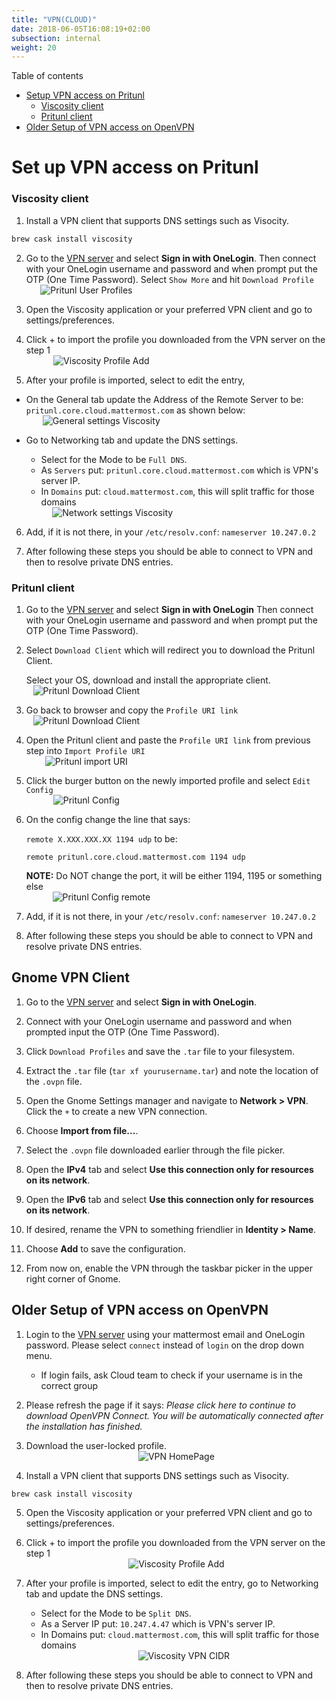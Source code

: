 ```yaml
---
title: "VPN(CLOUD)"
date: 2018-06-05T16:08:19+02:00
subsection: internal
weight: 20
---
```


Table of contents
- [Setup VPN access on Pritunl](#setup-vpn-access-on-pritunl)
  - [Viscosity client](#viscosity-client)
  - [Pritunl client](#pritunl-client)
- [Older Setup of VPN access on OpenVPN](#older-setup-of-vpn-access-on-openvpn)

# Set up VPN access on Pritunl

### Viscosity client   
1. Install a VPN client that supports DNS settings such as Visocity.

```bash
brew cask install viscosity
```

2. Go to the [VPN server](https://pritunl.core.cloud.mattermost.com) and select **Sign in with OneLogin**. 
Then connect with your OneLogin username and password and when prompt put the OTP (One Time Password).
Select `Show More` and hit `Download Profile` 
<span style="display:block;text-align:center;width:40%">![Pritunl User Profiles](/img/vpn_cloud_4.png)</span>


3. Open the Viscosity application or your preferred VPN client and go to settings/preferences.
   
4. Click + to import the profile you downloaded from the VPN server on the step 1
    <span style="display:block;text-align:center;width:50%">![Viscosity Profile Add](/img/vpn_cloud_2.png)</span>

5. After your profile is imported, select to edit the entry, 

- On the General tab update the Address of the Remote Server to be: `pritunl.core.cloud.mattermost.com` as shown below:
   <span style="display:block;text-align:center;width:50%">![General settings Viscosity](/img/vpn_cloud_5.jpg)</span>

- Go to Networking tab and update the DNS settings. 
   * Select for the Mode to be `Full DNS`.  
   * As `Servers` put: `pritunl.core.cloud.mattermost.com` which is VPN's server IP.
   * In `Domains` put: `cloud.mattermost.com`, this will split traffic for those domains
    <span style="display:block;text-align:center;width:50%">![Network settings Viscosity](/img/vpn_cloud_6.jpg)</span>
    
6. Add, if it is not there, in your `/etc/resolv.conf`:
    `nameserver 10.247.0.2`

7. After following these steps you should be able to connect to VPN and then to resolve private DNS entries.


### Pritunl client   
1. Go to the [VPN server](https://pritunl.core.cloud.mattermost.com) and select **Sign in with OneLogin** 
Then connect with your OneLogin username and password and when prompt put the OTP (One Time Password).

2. Select `Download Client` which will redirect you to download the Pritunl Client. 

    Select your OS, download and install the appropriate client.
<span style="display:block;text-align:center;width:40%">![Pritunl Download Client](/img/vpn_cloud_7.jpg)</span>

1. Go back to browser and copy the `Profile URI link`
<span style="display:block;text-align:center;width:40%">![Pritunl Download Client](/img/vpn_cloud_8.jpg)</span>

4. Open the Pritunl client and paste the `Profile URI link` from previous step
   into `Import Profile URI`
   <span style="display:block;text-align:center;width:40%">![Pritunl import URI](/img/vpn_cloud_9.jpg)</span>

   
5. Click the burger button on the newly imported profile and select `Edit Config` 
    <span style="display:block;text-align:center;width:40%">![Pritunl Config](/img/vpn_cloud_10.jpg)</span>

6. On the config change the line that says:
 
    `remote X.XXX.XXX.XX 1194 udp` to be:

    `remote pritunl.core.cloud.mattermost.com 1194 udp`
 
    **NOTE:** Do NOT change the port, it will be either 1194, 1195 or something else
   <span style="display:block;text-align:center;width:50%">![Pritunl Config remote](/img/vpn_cloud_11.jpg)</span>

7. Add, if it is not there, in your `/etc/resolv.conf`:
    `nameserver 10.247.0.2`

8. After following these steps you should be able to connect to VPN and resolve private DNS entries.

## Gnome VPN Client
1. Go to the [VPN server](https://pritunl.core.cloud.mattermost.com) and select **Sign in with OneLogin**.

2. Connect with your OneLogin username and password and when prompted input the OTP (One Time Password).

3. Click `Download Profiles` and save the `.tar` file to your filesystem.

4. Extract the `.tar` file (`tar xf yourusername.tar`) and note the location of the `.ovpn` file.

5. Open the Gnome Settings manager and navigate to **Network > VPN**. Click the `+` to create a new VPN connection.

6. Choose **Import from file...**.

7. Select the `.ovpn` file downloaded earlier through the file picker.

8. Open the **IPv4** tab and select **Use this connection only for resources on its network**.

9. Open the **IPv6** tab and select **Use this connection only for resources on its network**.

10. If desired, rename the VPN to something friendlier in **Identity > Name**.

11. Choose **Add** to save the configuration. 

12. From now on, enable the VPN through the taskbar picker in the upper right corner of Gnome.

## Older Setup of VPN access on OpenVPN


1. Login to the [VPN server](https://vpn.cloud.mattermost.com) using your mattermost email and OneLogin password. Please select `connect` instead of `login` on the drop down menu. 
   * If login fails, ask Cloud team to check if your username is in the correct group
   
2. Please refresh the page if it says:  *Please click here to continue to download OpenVPN Connect.
You will be automatically connected after the installation has finished.*

3. Download the user-locked profile.
    <span style="display:block;text-align:center">![VPN HomePage](/img/vpn_cloud_1.png)</span>

4. Install a VPN client that supports DNS settings such as Visocity.

```bash
brew cask install viscosity
```

5. Open the Viscosity application or your preferred VPN client and go to settings/preferences.
   
6. Click + to import the profile you downloaded from the VPN server on the step 1
    <span style="display:block;text-align:center">![Viscosity Profile Add](/img/vpn_cloud_2.png)</span>

7. After your profile is imported, select to edit the entry, go to Networking tab and update the DNS settings. 
   * Select for the Mode to be `Split DNS`.  
   * As a Server IP put: `10.247.4.47` which is VPN's server IP.
   * In Domains put: `cloud.mattermost.com`, this will split traffic for those domains
    <span style="display:block;text-align:center">![Viscosity VPN CIDR](/img/vpn_cloud_3_new.png)</span>

8. After following these steps you should be able to connect to VPN and then to resolve private DNS entries.
